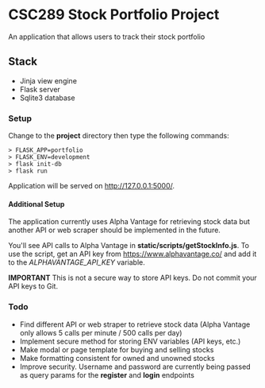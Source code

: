 # CSC289 Stock Portfolio Project

An application that allows users to track their stock portfolio

## Stack

- Jinja view engine
- Flask server
- Sqlite3 database

### Setup

Change to the **project** directory then type the following commands:

    > FLASK_APP=portfolio
    > FLASK_ENV=development
    > flask init-db
    > flask run
    
Application will be served on http://127.0.0.1:5000/.

#### Additional Setup

The application currently uses Alpha Vantage for retrieving stock data but another API or web scraper should be implemented in the future.

You'll see API calls to Alpha Vantage in **static/scripts/getStockInfo.js**. To use the script, get an API key from https://www.alphavantage.co/ and add it to the *ALPHAVANTAGE_API_KEY* variable.

**IMPORTANT** This is not a secure way to store API keys. Do not commit your API keys to Git.

### Todo

- Find different API or web straper to retrieve stock data (Alpha Vantage only allows 5 calls per minute / 500 calls per day)
- Implement secure method for storing ENV variables (API keys, etc.)
- Make modal or page template for buying and selling stocks
- Make formatting consistent for owned and unowned stocks
- Improve security.  Username and password are currently being passed as query params for the **register** and **login** endpoints 
